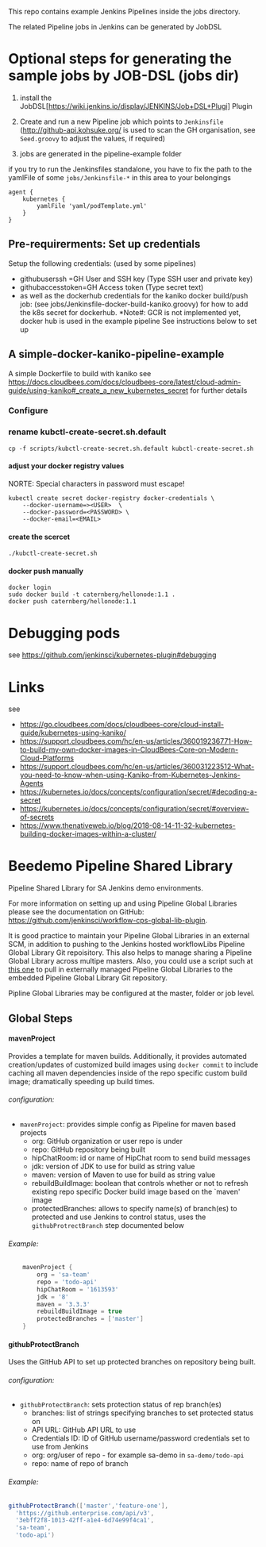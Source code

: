 This repo contains example Jenkins Pipelines inside the jobs directory.

The related Pipeline jobs in Jenkins can be generated by JobDSL

# Optional steps for generating the sample jobs by JOB-DSL (jobs dir)

1. install the  JobDSL[https://wiki.jenkins.io/display/JENKINS/Job+DSL+Plugi] Plugin
 
2. Create and run a new Pipeline job which points to `Jenkinsfile`  
(http://github-api.kohsuke.org/ is used to scan the GH organisation, see `Seed.groovy` to adjust the values, if required)

3. jobs are generated in the pipeline-example folder 


if you try to run the Jenkinsfiles standalone, you have to fix the path to the yamlFile of some `jobs/Jenkinsfile-*` in this area to your belongings
```
agent {
    kubernetes {
        yamlFile 'yaml/podTemplate.yml'
    }
}
```



## Pre-requirerments: Set up credentials

Setup the following credentials:  (used by some pipelines)

* githubuserssh =GH User and SSH key (Type SSH user and private key)
* githubaccesstoken=GH Access token (Type secret text)
* as well as the dockerhub  credentials for the kaniko  docker build/push job: (see  jobs/Jenkinsfile-docker-build-kaniko.groovy)
for how to add the k8s secret for dockerhub. *Note#: GCR is not implemented yet, docker hub is used in the example pipeline  See instructions below to set up 

## A simple-docker-kaniko-pipeline-example
A simple Dockerfile to build with kaniko
see https://docs.cloudbees.com/docs/cloudbees-core/latest/cloud-admin-guide/using-kaniko#_create_a_new_kubernetes_secret   for further details
### Configure

### rename kubctl-create-secret.sh.default
```
cp -f scripts/kubctl-create-secret.sh.default kubctl-create-secret.sh
```
#### adjust your docker registry values
NORTE: Special characters in password must escape!
```
kubectl create secret docker-registry docker-credentials \
    --docker-username=><USER>  \
    --docker-password=<PASSWORD> \
    --docker-email=<EMAIL>
```
#### create the scercet
```
./kubctl-create-secret.sh
```
#### docker push manually
```
docker login
sudo docker build -t caternberg/hellonode:1.1 .
docker push caternberg/hellonode:1.1
```



# Debugging pods

see https://github.com/jenkinsci/kubernetes-plugin#debugging 

# Links 
see  
* https://go.cloudbees.com/docs/cloudbees-core/cloud-install-guide/kubernetes-using-kaniko/
* https://support.cloudbees.com/hc/en-us/articles/360019236771-How-to-build-my-own-docker-images-in-CloudBees-Core-on-Modern-Cloud-Platforms
* https://support.cloudbees.com/hc/en-us/articles/360031223512-What-you-need-to-know-when-using-Kaniko-from-Kubernetes-Jenkins-Agents
* https://kubernetes.io/docs/concepts/configuration/secret/#decoding-a-secret
* https://kubernetes.io/docs/concepts/configuration/secret/#overview-of-secrets
* https://www.thenativeweb.io/blog/2018-08-14-11-32-kubernetes-building-docker-images-within-a-cluster/

# Beedemo Pipeline Shared Library
Pipeline Shared Library for SA Jenkins demo environments.

For more information on setting up and using Pipeline Global Libraries please see the documentation on GitHub: https://github.com/jenkinsci/workflow-cps-global-lib-plugin.

It is good practice to maintain your Pipeline Global Libraries in an external SCM, in addition to pushing to the Jenkins hosted workflowLibs Pipeline Global Library Git repoisitory. This also helps to manage sharing a Pipeline Global Library across multipe masters. Also, you could use a script such at [this one](https://github.com/cloudbees/jenkins-scripts/blob/master/pipeline-global-lib-init.groovy) to pull in externally managed Pipeline Global Libraries to the embedded Pipeline Global Library Git repository.

Pipline Global Libraries may be configured at the master, folder or job level.



## Global Steps
#### mavenProject
Provides a template for maven builds. Additionally, it provides automated creation/updates of customized build images using `docker commit` to include caching all maven dependencies inside of the repo specific custom build image; dramatically speeding up build times.
###### configuration:
- `mavenProject`: provides simple config as Pipeline for maven based projects
    - org: GitHub organization or user repo is under
    - repo: GitHub repository being built
    - hipChatRoom: id or name of HipChat room to send build messages
    - jdk: version of JDK to use for build as string value
    - maven: version of Maven to use for build as string value
    - rebuildBuildImage: boolean that controls whether or not to refresh existing repo specific Docker build image based on the `maven' image
    - protectedBranches: allows to specify name(s) of branch(es) to protected and use Jenkins to control status, uses the `githubProtrectBranch` step documented below

###### Example:
```groovy
	mavenProject {
		org = 'sa-team'
		repo = 'todo-api'
		hipChatRoom = '1613593'
		jdk = '8'
		maven = '3.3.3'
		rebuildBuildImage = true
		protectedBranches = ['master']
	}
```
#### githubProtectBranch
Uses the GitHub API to set up protected branches on repository being built.
###### configuration:
- `githubProtectBranch`: sets protection status of rep branch(es)
    - branches: list of strings specifying branches to set protected status on
    - API URL: GitHub API URL to use
    - Credentials ID: ID of GitHub username/password credentials set to use from Jenkins
    - org: org/user of repo - for example sa-demo in `sa-demo/todo-api`
    - repo: name of repo of branch

###### *Example:*
```groovy
githubProtectBranch(['master','feature-one'],
  'https://github.enterprise.com/api/v3',
  '3ebff2f8-1013-42ff-a1e4-6d74e99f4ca1',
  'sa-team',
  'todo-api')
```
